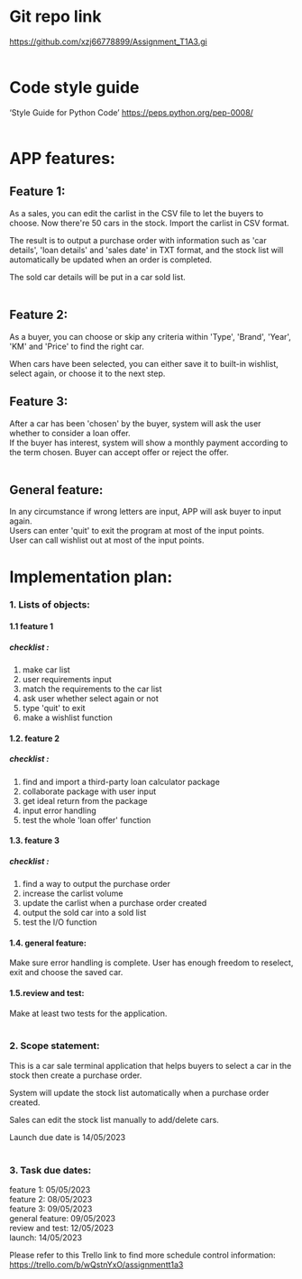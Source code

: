 # Git repo link
https://github.com/xzj66778899/Assignment_T1A3.gi
<br>
<br>

# Code style guide
‘Style Guide for Python Code’ https://peps.python.org/pep-0008/  
<br>

# APP features:
## Feature 1:
As a sales, you can edit the carlist in the CSV file to let the buyers to choose.
Now there're 50 cars in the stock. Import the carlist in CSV format. 

The result is to output a purchase order with information such as 'car details', 'loan details' and 'sales date' in TXT format, and the stock list will automatically be updated when an order is completed.  

The sold car details will be put in a car sold list.  
<br>
## Feature 2:
As a buyer, you can choose or skip any criteria within 'Type', 'Brand', 'Year', 'KM' and 'Price' to find the right car.  

When cars have been selected, you can either save it to built-in wishlist, select again, or choose it to the next step. 
<br>

## Feature 3:
After a car has been 'chosen' by the buyer, system will ask the user whether to consider a loan offer.   
If the buyer has interest, system will show a monthly payment according to the term chosen. Buyer can accept offer or reject the offer.  
<br>
## General feature:
In any circumstance if wrong letters are input, APP will ask buyer to input again.  
Users can enter 'quit' to exit the program at most of the input points.  
User can call wishlist out at most of the input points.
<br>
# Implementation plan:
### 1. Lists of objects:
#### 1.1 feature 1
##### checklist : 
1. make car list
2. user requirements input
3. match the requirements to the car list
4. ask user whether select again or not
5. type 'quit' to exit
6. make a wishlist function  

#### 1.2. feature 2
##### checklist : 
1. find and import a third-party loan calculator package
2. collaborate package with user input
3. get ideal return from the package
4. input error handling
5. test the whole 'loan offer' function  

#### 1.3. feature 3
##### checklist :
1. find a way to output the purchase order
2. increase the carlist volume
3. update the carlist when a purchase order created
4. output the sold car into a sold list
5. test the I/O function  

#### 1.4. general feature: 
Make sure error handling is complete. User has enough freedom to reselect, exit and choose the saved car.  

#### 1.5.review and test: 
Make at least two tests for the application.  
<br>        

### 2. Scope statement:
This is a car sale terminal application that helps buyers to select a car in the stock then create a purchase order.  

System will update the stock list automatically when a purchase order created.  

Sales can edit the stock list manually to add/delete cars.  

Launch due date is 14/05/2023  
<br>
### 3. Task due dates:
feature 1: 05/05/2023  
feature 2: 08/05/2023  
feature 3: 09/05/2023  
general feature: 09/05/2023  
review and test: 12/05/2023  
launch: 14/05/2023  
    
Please refer to this Trello link to find more schedule control information: https://trello.com/b/wQstnYxO/assignmentt1a3







